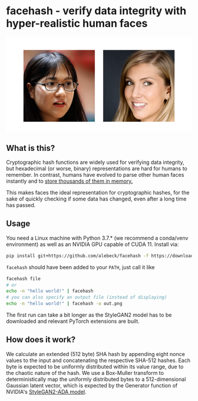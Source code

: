 # facehash - verify data integrity with hyper-realistic human faces

![](teaser_dark.png)

## What is this?

Cryptographic hash functions are widely used for verifying data integrity, but hexadecimal (or worse, binary) representations are hard for humans to remember. In contrast, humans have evolved to parse other human faces instantly and to [store thousands of them in memory.](https://www.science.org/content/article/average-person-can-recognize-5000-faces#:~:text=To%20qualify%20as%20%22knowing%22%20a,of%20the%20Royal%20Society%20B%20.)

This makes faces the ideal representation for cryptographic hashes, for the sake of quickly checking if some data has changed, even after a long time has passed.

## Usage

You need a Linux machine with Python 3.7.* (we recommend a conda/venv environment) as well as an NVIDIA GPU capable of CUDA 11. Install via:

```bash
pip install git+https://github.com/alebeck/facehash -f https://download.pytorch.org/whl/torch_stable.html
```

`facehash` should have been added to your `PATH`, just call it like

```bash
facehash file
# or
echo -n "hello world!" | facehash
# you can also specify an output file (instead of displaying)
echo -n "hello world!" | facehash -o out.png
```

The first run can take a bit longer as the StyleGAN2 model has to be downloaded and relevant PyTorch extensions are built.

## How does it work?

We calculate an extended (512 byte) SHA hash by appending eight nonce values to the input and concatenating the respective SHA-512 hashes. Each byte is expected to be uniformly distributed within its value range, due to the chaotic nature of the hash. We use a Box-Muller transform to deterministically map the uniformly distributed bytes to a 512-dimensional Gaussian latent vector, which is expected by the Generator function of NVIDIA's [StyleGAN2-ADA model](https://github.com/NVlabs/stylegan2-ada-pytorch).